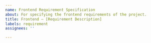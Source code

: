 ```yaml
---
name: Frontend Requirement Specification
about: For specifying the frontend requirements of the project.
title: Frontend – [Requirement Description]
labels: requirement
assignees: ''

---
```


<!-- 
If the GUI element being mentioned relates to an issue for a backend requirement, follow the following format: "The [GUI element] implementation of requirement [issue number]."

Example: The command dropdown menu implementation of requirement #53.
-->

